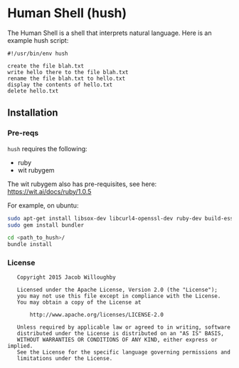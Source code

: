 # Human Shell (hush)

The Human Shell is a shell that interprets natural language.  Here is an
example hush script:

```hush
#!/usr/bin/env hush

create the file blah.txt
write hello there to the file blah.txt
rename the file blah.txt to hello.txt
display the contents of hello.txt
delete hello.txt
```

## Installation 

### Pre-reqs

`hush` requires the following: 

* ruby
* wit rubygem

The wit rubygem also has pre-requisites, see here: https://wit.ai/docs/ruby/1.0.5

For example, on ubuntu:
```bash
sudo apt-get install libsox-dev libcurl4-openssl-dev ruby-dev build-essential libssl-dev
sudo gem install bundler

cd <path_to_hush>/
bundle install
```

### License

```
   Copyright 2015 Jacob Willoughby

   Licensed under the Apache License, Version 2.0 (the "License");
   you may not use this file except in compliance with the License.
   You may obtain a copy of the License at

       http://www.apache.org/licenses/LICENSE-2.0

   Unless required by applicable law or agreed to in writing, software
   distributed under the License is distributed on an "AS IS" BASIS,
   WITHOUT WARRANTIES OR CONDITIONS OF ANY KIND, either express or implied.
   See the License for the specific language governing permissions and
   limitations under the License.
```
